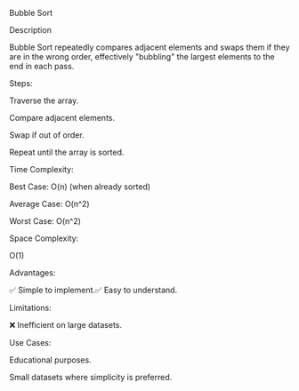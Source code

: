Bubble Sort

Description

Bubble Sort repeatedly compares adjacent elements and swaps them if they are in the wrong order, effectively "bubbling" the largest elements to the end in each pass.

Steps:

Traverse the array.

Compare adjacent elements.

Swap if out of order.

Repeat until the array is sorted.

Time Complexity:

Best Case: O(n) (when already sorted)

Average Case: O(n^2)

Worst Case: O(n^2)

Space Complexity:

O(1)

Advantages:

✅ Simple to implement.✅ Easy to understand.

Limitations:

❌ Inefficient on large datasets.

Use Cases:

Educational purposes.

Small datasets where simplicity is preferred.